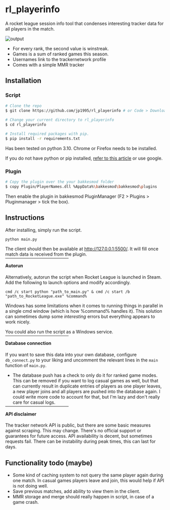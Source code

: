 # rl_playerinfo

A rocket league session info tool that condenses interesting tracker data for all players in the match.

![output](https://cdn.discordapp.com/attachments/533998516876607511/1091743564150603847/new3.png)

* For every rank, the second value is winstreak.
* Games is a sum of ranked games this season.
* Usernames link to the trackernetwork profile
* Comes with a simple MMR tracker


## Installation

### Script

```bash
# Clone the repo
$ git clone https://github.com/jp1995/rl_playerinfo # or Code > Download ZIP
    
# Change your current directory to rl_playerinfo
$ cd rl_playerinfo

# Install required packages with pip.
$ pip install -r requirements.txt
```

Has been tested on python 3.10. Chrome or Firefox needs to be installed.

If you do not have python or pip installed, [refer to this article](https://www.dataquest.io/blog/install-pip-windows/) or use google.

### Plugin
```bash
# Copy the plugin over the your bakkesmod folder
$ copy Plugin/PlayerNames.dll %AppData%\bakkesmod\bakkesmod\plugins
```

Then enable the plugin in bakkesmod PluginManager (F2 > Plugins > Pluginmanager > tick the box).

## Instructions
After installing, simply run the script.

`python main.py`

The client should then be available at http://127.0.0.1:5500/. It will fill once match data is received from the plugin.
<hr style="margin-top: -10px;margin-bottom: -5px;width: 200px">

#### Autorun

Alternatively, autorun the script when Rocket League is launched in Steam.
Add the following to launch options and modify accordingly.

`cmd /c start python "path_to_main.py" & cmd /c start /b "path_to_RocketLeague.exe" %command%`

Windows has some limitations when it comes to running things in parallel in a single cmd window (which is how %command% handles it). This solution can sometimes dump some *interesting* errors but everything appears to work nicely.

You could also run the script as a Windows service.
<hr style="margin-top: -10px;margin-bottom: -5px;width: 200px">

#### Database connection

If you want to save this data into your own database, configure `db_connect.py` to your liking and uncomment the relevant lines in the `main` function of `main.py`.

* The database push has a check to only do it for ranked game modes. This can be removed if you want to log casual games as well, but that can currently result in duplicate entries of players as one player leaves, a new player joins and all players are pushed into the database again. I could write more code to account for that, but I'm lazy and don't really care for casual logs.
<hr style="margin-top: -10px;margin-bottom: -5px;width: 200px">

#### API disclaimer

The tracker network API is public, but there are some basic measures against scraping.
This may change. There's no official support or guarantees for future access.
API availability is decent, but sometimes requests fail. There can be instability during peak times, this can last for days.

## Functionality todo (maybe)

* Some kind of caching system to not query the same player again during one match. In casual games players leave and join, this would help if API is not doing well.
* Save previous matches, add ability to view them in the client.
* MMR storage and merge should really happen in script, in case of a game crash.